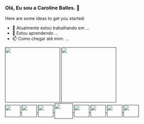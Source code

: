 ### Olá, Eu sou a Caroline Balles. 👋

Here are some ideas to get you started:

- 🔭 Atualmente estou trabalhando em ...
- 🌱 Estou aprendendo ...
- 📫 Como chegar até mim: ...

<div>
  <a href="">
  <img height="180em" src="https://github-readme-stats.vercel.app/api?username=CarolineBalles&show_icons=true&theme=merko&count_private=true"/>
  <img height="180em" src="https://github-readme-stats.vercel.app/api/top-langs/?username=CarolineBalles&show_icons=true&theme=merko&count_private=true"/>
</div>
<div style="display:inline_blcok">
  <img align="center" alt="" height="40" width="50" src="https://cdn.jsdelivr.net/gh/devicons/devicon/icons/html5/html5-original-wordmark.svg" />
  <img align="center" alt="" height="40" width="50" src="https://cdn.jsdelivr.net/gh/devicons/devicon/icons/css3/css3-original-wordmark.svg" />
  <img align="center" alt="" height="40" width="50" src="https://cdn.jsdelivr.net/gh/devicons/devicon/icons/bootstrap/bootstrap-original-wordmark.svg" />
  <img align="center" alt="" height="50" width="60" src="https://cdn.jsdelivr.net/gh/devicons/devicon/icons/php/php-original.svg" />
  <img align="center" alt="" height="40" width="50" src="https://cdn.jsdelivr.net/gh/devicons/devicon/icons/laravel/laravel-plain-wordmark.svg" />
  <img align="center" alt="" height="40" width="50"src="https://cdn.jsdelivr.net/gh/devicons/devicon/icons/mysql/mysql-original-wordmark.svg" />
  <img align="center" alt="" height="40" width="50" src="https://cdn.jsdelivr.net/gh/devicons/devicon/icons/javascript/javascript-original.svg" />
  <img align="center" alt="" height="40" width="50"src="https://cdn.jsdelivr.net/gh/devicons/devicon/icons/jquery/jquery-original-wordmark.svg" />
</div>
